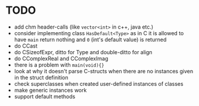 # TODO

- add chm header-calls (like `vector<int>` in c++, java etc.)
- consider implementing class `HasDefault<Type>` as in C it is allowed to have `main` return nothing and `0` (int's default value) is returned
- do CCast
- do CSizeofExpr, ditto for Type and double-ditto for align
- do CComplexReal and CComplexImag
- there is a problem with `main(void){}`
- look at why it doesn't parse C-structs when there are no instances given in the struct definition
- check superclasses when created user-defined instances of classes
- make generic instances work
- support default methods
